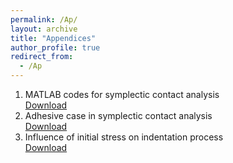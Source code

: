 ```yaml
---
permalink: /Ap/
layout: archive
title: "Appendices"
author_profile: true
redirect_from: 
  - /Ap
---
```

1. MATLAB codes for symplectic contact analysis <br>
[Download](http://chainjackson.github.io/Chain.github.io/files/codes_for_RSPA-2024-0591.zip)
2. Adhesive case in symplectic contact analysis <br>
[Download](http://chainjackson.github.io/Chain.github.io/files/Adhesive_case.pdf)
3. Influence of initial stress on indentation process <br>
[Download](http://chainjackson.github.io/Chain.github.io/files/Initial_stress.pdf)

